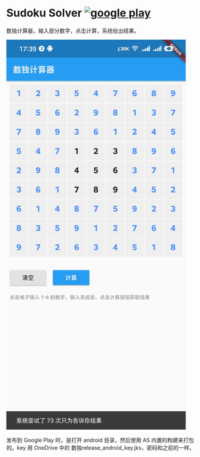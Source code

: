 # Sudoku Solver [![google play](https://img.shields.io/badge/Google-Play-green)](https://play.google.com/store/apps/details?id=link.u30x.sudoku)

数独计算器，输入部分数字，点击计算，系统给出结果。

![](docs/1.jpg)

发布到 Google Play 时，是打开 android 目录，然后使用 AS 内置的构建来打包的。key 用 OneDrive 中的 数独release_android_key.jks，密码和之前的一样。